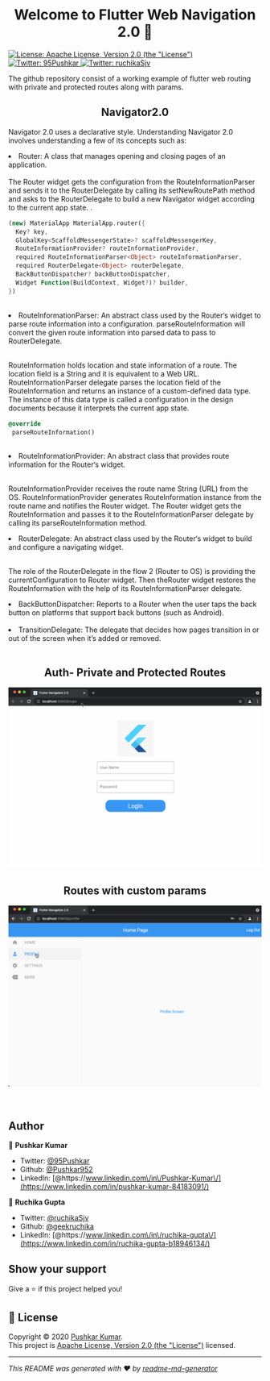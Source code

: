 <h1 align="center">Welcome to Flutter Web Navigation 2.0 👋</h1>
<p>
  <a href="http://www.apache.org/licenses/LICENSE-2.0" target="_blank">
    <img alt="License: Apache License, Version 2.0 (the &#34;License&#34;)" src="https://img.shields.io/badge/License-Apache License, Version 2.0 (the &#34;License&#34;)-yellow.svg" />
  </a>
     <a href="https://twitter.com/95Pushkar" target="_blank">
      <img alt="Twitter: 95Pushkar" src="https://img.shields.io/twitter/follow/95Pushkar.svg?style=social" />
    </a>
     <a href="https://twitter.com/ruchikaSjv" target="_blank">
      <img alt="Twitter: ruchikaSjv" src="https://img.shields.io/twitter/follow/ruchikaSjv.svg?style=social" />
    </a>
</p>


The github repository consist of a working example of flutter web routing with private and
protected routes along with params.

  <h2 align="center">Navigator2.0</h2>

<p>Navigator 2.0 uses a declarative style. Understanding Navigator 2.0 involves understanding a few of its concepts such as:</p>

<li> Router: A class that manages opening and closing pages of an application. </li>
<br>
The Router widget gets the configuration from the RouteInformationParser and sends it to the RouterDelegate by calling its setNewRoutePath method and asks to the RouterDelegate to build a new Navigator widget according to the current app state.
.
<br>

```dart
(new) MaterialApp MaterialApp.router({
  Key? key,
  GlobalKey<ScaffoldMessengerState>? scaffoldMessengerKey,
  RouteInformationProvider? routeInformationProvider,
  required RouteInformationParser<Object> routeInformationParser,
  required RouterDelegate<Object> routerDelegate,
  BackButtonDispatcher? backButtonDispatcher,
  Widget Function(BuildContext, Widget?)? builder,
})
```
<br>
<li> RouteInformationParser: An abstract class used by the Router‘s widget to parse route information into a configuration. parseRouteInformation will convert the given route information into parsed data to pass to RouterDelegate. </li>
<br>

RouteInformation holds location and state information of a route. The location field is a String and it is equivalent to a Web URL.
RouteInformationParser delegate parses the location field of the RouteInformation and returns an instance of a custom-defined data type. The instance of this data type is called a configuration in the design documents because it interprets the current app state.
<br>
```dart
@override
 parseRouteInformation()
```
<br>
<li> RouteInformationProvider: An abstract class that provides route information for the Router‘s widget.  </li>
<br>


RouteInformationProvider receives the route name String (URL) from the OS.
RouteInformationProvider generates RouteInformation instance from the route name and notifies the Router widget.
The Router widget gets the RouteInformation and passes it to the RouteInformationParser delegate by calling its parseRouteInformation method.
<br>

<li> RouterDelegate: An abstract class used by the Router‘s widget to build and configure a navigating widget. </li>
<br>

The role of the RouterDelegate in the flow 2 (Router to OS) is providing the currentConfiguration to Router widget. Then theRouter widget restores the RouteInformation with the help of its RouteInformationParser delegate.
<br>

<li> BackButtonDispatcher: Reports to a Router when the user taps the back button on platforms that support back buttons (such as Android). </li>
<br>
<li> TransitionDelegate: The delegate that decides how pages transition in or out of the screen when it’s added or removed. </li>
<br>
  <h2 align="center">Auth- Private and Protected Routes</h2>

![Auth.gif](screenshots/Auth.gif)
<br>
  <h2 align="center">Routes with custom params</h2>

![Param.gif](screenshots/Param.gif)
<br>
<br>
<br>
## Author

👤 **Pushkar Kumar**

- Twitter: [@95Pushkar](https://twitter.com/95Pushkar)
- Github: [@Pushkar952](https://github.com/Pushkar952)
- LinkedIn:
  [@https:\/\/www.linkedin.com\/in\/Pushkar-Kumar\/](https://www.linkedin.com/in/pushkar-kumar-84183091/)

👤 **Ruchika Gupta**

- Twitter: [@ruchikaSjv](https://twitter.com/ulusoyapps)
- Github: [@geekruchika](https://github.com/geekruchika)
- LinkedIn:
  [@https:\/\/www.linkedin.com\/in\/ruchika-gupta\/](https://www.linkedin.com/in/ruchika-gupta-b18946134/)

## Show your support

Give a ⭐️ if this project helped you!

## 📝 License

Copyright © 2020 [Pushkar Kumar](https://github.com/Pushkar952).<br />
This project is
[Apache License, Version 2.0 (the &#34;License&#34;)](http://www.apache.org/licenses/LICENSE-2.0)
licensed.

---

_This README was generated with ❤️ by
[readme-md-generator](https://github.com/kefranabg/readme-md-generator)_
